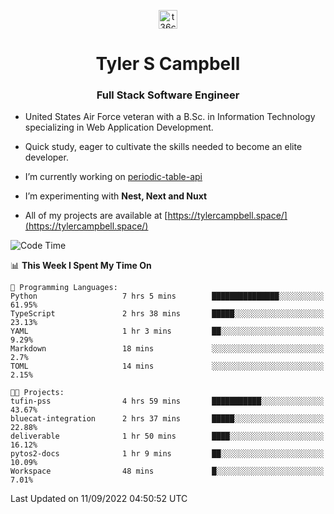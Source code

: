 <p align="center">
<a href="https://www.linkedin.com/in/t36campbell" target="blank"><img align="center" src="https://ik.imagekit.io/t36campbell/Portfolio/linkedin.png.original_m8bbGgPh6.png" alt="t36campbell" height="30" width="30" /></a>
</p>
<h1 align="center">Tyler S Campbell</h1>
<h3 align="center">Full Stack Software Engineer</h3>

* United States Air Force veteran with a B.Sc. in Information Technology specializing in Web Application Development. 

* Quick study, eager to cultivate the skills needed to become an elite developer.

* I’m currently working on [periodic-table-api](https://github.com/t36campbell/periodic-table-api)

* I’m experimenting with **Nest, Next and Nuxt**

* All of my projects are available at [https://tylercampbell.space/](https://tylercampbell.space/)

<!--START_SECTION:waka-->
![Code Time](http://img.shields.io/badge/Code%20Time-1%2C787%20hrs%206%20mins-blue)

📊 **This Week I Spent My Time On** 

```text
💬 Programming Languages: 
Python                   7 hrs 5 mins        ███████████████░░░░░░░░░░   61.95% 
TypeScript               2 hrs 38 mins       █████░░░░░░░░░░░░░░░░░░░░   23.13% 
YAML                     1 hr 3 mins         ██░░░░░░░░░░░░░░░░░░░░░░░   9.29% 
Markdown                 18 mins             ░░░░░░░░░░░░░░░░░░░░░░░░░   2.7% 
TOML                     14 mins             ░░░░░░░░░░░░░░░░░░░░░░░░░   2.15%

🐱‍💻 Projects: 
tufin-pss                4 hrs 59 mins       ███████████░░░░░░░░░░░░░░   43.67% 
bluecat-integration      2 hrs 37 mins       █████░░░░░░░░░░░░░░░░░░░░   22.88% 
deliverable              1 hr 50 mins        ████░░░░░░░░░░░░░░░░░░░░░   16.12% 
pytos2-docs              1 hr 9 mins         ██░░░░░░░░░░░░░░░░░░░░░░░   10.09% 
Workspace                48 mins             █░░░░░░░░░░░░░░░░░░░░░░░░   7.01%

```


 Last Updated on 11/09/2022 04:50:52 UTC
<!--END_SECTION:waka-->
